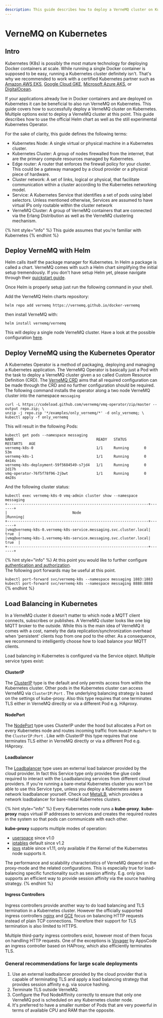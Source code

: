 ```yaml
---
description: This guide describes how to deploy a VerneMQ cluster on Kubernetes
---
```


# VerneMQ on Kubernetes

## Intro

Kubernetes \(K8s\) is possibly the most mature technology for deploying Docker containers at scale. While running a single Docker container is supposed to be easy, running a Kubernetes cluster definitely isn't. That's why we recommended to work with a certified Kubernetes partner such as [Amazon AWS EKS](https://aws.amazon.com/eks/), [Google Cloud GKE](https://cloud.google.com/kubernetes-engine/), [Microsoft Azure AKS](https://azure.microsoft.com/en-us/services/kubernetes-service/), or [DigitalOcean](https://www.digitalocean.com/products/kubernetes/).

If your applications already live in Docker containers and are deployed on Kubernetes it can be beneficial to also run VerneMQ on Kubernetes. This guide covers how to successfully deploy a VerneMQ cluster on Kubernetes. Multiple options exist to deploy a VerneMQ cluster at this point. This guide describes how to use the official Helm chart as well as the still experimental Kubernetes Operator.

For the sake of clarity, this guide defines the following terms:

* Kubernetes Node: A single virtual or physical machine in a Kubernetes cluster.
* Kubernetes Cluster: A group of nodes firewalled from the internet, that are the primary compute resources managed by Kubernetes.
* Edge router: A router that enforces the firewall policy for your cluster. This could be a gateway managed by a cloud provider or a physical piece of hardware.
* Cluster network: A set of links, logical or physical, that facilitate communication within a cluster according to the Kubernetes networking model.
* Service: A Kubernetes Service that identifies a set of pods using label selectors. Unless mentioned otherwise, Services are assumed to have virtual IPs only routable within the cluster network
* VerneMQ Cluster: A group of VerneMQ containers that are connected via the Erlang Distribution as well as the VerneMQ clustering mechanism.

{% hint style="info" %}
This guide assumes that you're familiar with Kubernetes
{% endhint %}

## Deploy VerneMQ with Helm

Helm calls itself the package manager for Kubernetes. In Helm a package is called a chart. VerneMQ comes with such a Helm chart simplifying the initial setup tremendously. If you don't have setup Helm yet, please navigate through their [quickstart guide](https://helm.sh/docs/using_helm/#quickstart-guide). 

Once Helm is properly setup just run the following command in your shell.

Add the VerneMQ Helm charts repository:

```text
helm repo add vernemq https://vernemq.github.io/docker-vernemq
```
then install VerneMQ with:

```text
helm install vernemq/vernemq
```

This will deploy a single node VerneMQ cluster. Have a look at the possible configuration [here](https://github.com/vernemq/docker-vernemq/tree/master/helm/vernemq#configuration).

## Deploy VerneMQ using the Kubernetes Operator

A Kubernetes Operator is a method of packaging, deploying and managing a Kubernetes application. The VerneMQ Operator is basically just a Pod with the task to deploy a VerneMQ cluster given a so called Custom Resource Definition \(CRD\). The [VerneMQ CRD](https://github.com/vernemq/vmq-operator/blob/master/docs/api.md#vernemqspec) aims that all required configuration can be made through the CRD and no further configuration should be required. The following command installs the operator along a two node VerneMQ cluster into the namespace `messaging` 

```text
curl -L https://codeload.github.com/vernemq/vmq-operator/zip/master --output repo.zip; \
unzip -j repo.zip '*/examples/only_vernemq/*' -d only_vernemq; \
kubectl apply -f only_vernemq
```

This will result in the following Pods:

```text
kubectl get pods --namespace messaging
NAME                                      READY   STATUS        RESTARTS   AGE
vernemq-k8s-0                             1/1     Running       0          53m
vernemq-k8s-1                             1/1     Running       0          4m14s
vernemq-k8s-deployment-59f5684549-s7jd4   1/1     Running       0          2d17h
vmq-operator-76f5f78f96-2jbwt             1/1     Running       0          4m28s
```

And the following cluster status:

```text
kubectl exec vernemq-k8s-0 vmq-admin cluster show --namespace messaging
+-----------------------------------------------------------------+-------+
|                              Node                               |Running|
+-----------------------------------------------------------------+-------+
|vmq@vernemq-k8s-0.vernemq-k8s-service.messaging.svc.cluster.local| true  |
|vmq@vernemq-k8s-1.vernemq-k8s-service.messaging.svc.cluster.local| true  |
+-----------------------------------------------------------------+-------+
```

{% hint style="info" %}
At this point you would like to further configure [authentication and authorization](../configuration/db-auth.md).  
The following port forwards may be useful at this point.

`kubectl port-forward svc/vernemq-k8s --namespace messaging 1883:1883`  
`kubectl port-forward svc/vernemq-k8s --namespace messaging 8888:8888`
{% endhint %}

## Load Balancing in Kubernetes

In a VerneMQ cluster it doesn't matter to which node a MQTT client connects, subscribes or publishes. A VerneMQ cluster looks like one big MQTT broker to the outside. While this is the main idea of VerneMQ it comes with a cost, namely the data replication/synchronization overhead when 'persistent' clients hop from one pod to the other. As a consequence, we recommend to intelligently choose how to load balance your MQTT clients.

Load balancing in Kubernetes is configured via the Service object. Multiple service types exist: 

#### ClusterIP

The [ClusterIP](https://kubernetes.io/docs/concepts/services-networking/#publishing-services-service-types) type is the default and only permits access from within the Kubernetes cluster. Other pods in the Kubernetes cluster can access VerneMQ via `ClusterIP:Port` . The underlying balancing strategy is based on the settings of kube-proxy. Also this type requires that one terminates TLS either in VerneMQ directly or via a different Pod e.g. HAproxy. 

#### NodePort

The [NodePort](https://kubernetes.io/docs/concepts/services-networking/#nodeport) type uses ClusterIP under the hood but allocates a Port on every Kubernetes node and routes incoming traffic from `NodeIP:NodePort` to the `ClusterIP:Port` . Like with ClusterIP this type requires that one terminates TLS either in VerneMQ directly or via a different Pod e.g. HAproxy.

#### Loadbalancer

The [Loadbalancer](https://kubernetes.io/docs/concepts/services-networking/#loadbalancer) type uses an external load balancer provided by the cloud provider. In fact this Service type only provides the glue code required to interact with the Loadbalancing services from different cloud providers. If you're running a bare-metal Kubernetes cluster you won't be able to use this Service type, unless you deploy a Kubernetes aware network loadbalancer yourself. Check out [MetalLB](https://metallb.universe.tf/), which provides a network loadbalancer for bare-metal Kubernetes clusters.

{% hint style="info" %}
Every Kubernetes node runs a **kube-proxy**. **kube-proxy** maps virtual IP addresses to services and creates the required routes in the system so that pods can communicate with each other. 

**kube-proxy** supports multiple modes of operation:  
- [userspace](https://kubernetes.io/docs/concepts/services-networking/#proxy-mode-userspace) since v1.0  
- [iptables](https://kubernetes.io/docs/concepts/services-networking/#proxy-mode-iptables) default since v1.2  
- [ipvs](https://kubernetes.io/docs/concepts/services-networking/#proxy-mode-ipvs) stable since v1.11, only available if the Kernel of the Kubernetes node supports it.

The performance and scalability characteristics of VerneMQ depend on the proxy-mode and the related configurations. This is especially true for load-balancing specific functionality such as session affinity. E.g. only ipvs supports an efficient way to provide session affinity via the source hashing strategy.
{% endhint %}

#### Ingress Controllers

Ingress controllers provide another way to do load balancing and TLS termination in a Kubernetes cluster. However the officially supported ingress controllers [nginx](https://git.k8s.io/ingress-nginx/README.md) and [GCE](https://git.k8s.io/ingress-gce/README.md) focus on balancing HTTP requests instead of plain TCP connections. Therefore their support for TLS termination is also limited to HTTPS.

Multiple third-party ingress controllers exist, however most of them focus on handling HTTP requests. One of the exceptions is [Voyager](https://github.com/appscode/voyager) by AppsCode an ingress controller based on HAProxy, which also efficiently terminates TLS.

### General recommendations for large scale deployments

1. Use an external loadbalancer provided by the cloud provider that is capable of terminating TLS and apply a load balancing strategy that provides session affinity e.g. via source hashing.
2. Terminate TLS outside VerneMQ.
3. Configure the Pod NodeAffinity correctly to ensure that only one VerneMQ pod is scheduled on any Kubernetes cluster node.
4. It's preferred to have a smaller number of Pods that are very powerful in terms of available CPU and RAM than the opposite.







